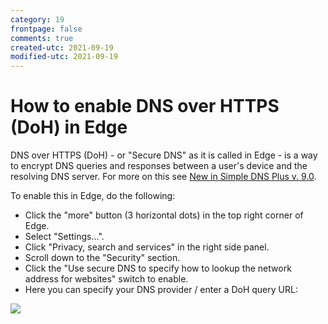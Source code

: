 ```yaml
---
category: 19
frontpage: false
comments: true
created-utc: 2021-09-19
modified-utc: 2021-09-19
---
```

# How to enable DNS over HTTPS (DoH) in Edge

DNS over HTTPS (DoH) - or "Secure DNS" as it is called in Edge - is a way to encrypt DNS queries and responses between a user's device and the resolving DNS server. For more on this see [New in Simple DNS Plus v. 9.0](/kb/194).

To enable this in Edge, do the following:

- Click the "more" button (3 horizontal dots) in the top right corner of Edge.
- Select "Settings...". 
- Click "Privacy, search and services" in the right side panel.
- Scroll down to the "Security" section.
- Click the "Use secure DNS to specify how to lookup the network address for websites" switch to enable.
- Here you can specify your DNS provider / enter a DoH query URL:

![](img/196/doh-edge.png)
